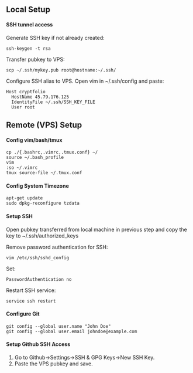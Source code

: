 ## Local Setup

#### SSH tunnel access

Generate SSH key if not already created:

`ssh-keygen -t rsa`

Transfer pubkey to VPS:

`scp ~/.ssh/mykey.pub root@hostname:~/.ssh/`

Configure SSH alias to VPS. Open vim in ~/.ssh/config and paste:

```
Host cryptfolio
  HostName 45.79.176.125
  IdentityFile ~/.ssh/SSH_KEY_FILE
  User root
```

## Remote (VPS) Setup

#### Config vim/bash/tmux

```
cp ./{.bashrc,.vimrc,.tmux.conf} ~/
source ~/.bash_profile
vim
:so ~/.vimrc
tmux source-file ~/.tmux.conf
```

#### Config System Timezone

```
apt-get update
sudo dpkg-reconfigure tzdata
```

#### Setup SSH

Open pubkey transferred from local machine in previous step and copy the key to ~/.ssh/authorized_keys

Remove password authentication for SSH:

`vim /etc/ssh/sshd_config`

Set:

`PasswordAuthentication no`

Restart SSH service:

`service ssh restart`

#### Configure Git

```
git config --global user.name "John Doe"
git config --global user.email johndoe@example.com
```

#### Setup Github SSH Access

1. Go to Github->Settings->SSH & GPG Keys->New SSH Key.
2. Paste the VPS pubkey and save.


